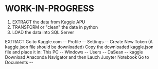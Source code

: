 # WORK-IN-PROGRESS
1. EXTRACT the data from Kaggle APU
2. TRANSFORM or "clean" the data in python
3. LOAD the data into SQL Server 

EXTRACT
Go to Kaggle.com -- Profile -- Settings -- Create New Token (A kaggle.json file should be downloaded)
Copy the downloaded kaggle.json file and place it in: This PC -- Windows -- Users -- DaSean -- kaggle
Download Anaconda Navigator and then Lauch Juoyter Notebook
Go to Documents -- 


